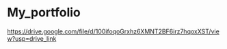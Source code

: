 # My_portfolio
https://drive.google.com/file/d/100ifoqoGrxhz6XMNT2BF6irz7hqoxXST/view?usp=drive_link
